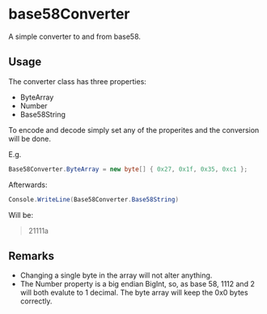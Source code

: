 # base58Converter
A simple converter to and from base58. 

## Usage
The converter class has three properties:
* ByteArray
* Number
* Base58String

To encode and decode simply set any of the properites and the conversion will be done.

E.g.
```c#
Base58Converter.ByteArray = new byte[] { 0x27, 0x1f, 0x35, 0xc1 };
```

Afterwards:
```c#
Console.WriteLine(Base58Converter.Base58String)
```
Will be:
>21111a

## Remarks
* Changing a single byte in the array will not alter anything.
* The Number property is a big endian BigInt, so, as base 58, 1112 and 2 will both evalute to 1 decimal. The byte array will keep the 0x0 bytes correctly.


